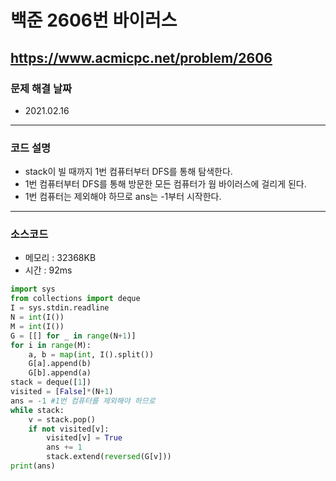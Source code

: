 # 백준 2606번 바이러스
https://www.acmicpc.net/problem/2606
---

### 문제 해결 날짜
- 2021.02.16
---

### 코드 설명
- stack이 빌 때까지 1번 컴퓨터부터 DFS를 통해 탐색한다.
- 1번 컴퓨터부터 DFS를 통해 방문한 모든 컴퓨터가 웜 바이러스에 걸리게 된다.
- 1번 컴퓨터는 제외해야 하므로 ans는 -1부터 시작한다.
---

### 소스코드
- 메모리 : 32368KB
- 시간 : 92ms
```Python
import sys
from collections import deque
I = sys.stdin.readline
N = int(I())
M = int(I())
G = [[] for _ in range(N+1)]
for i in range(M):
    a, b = map(int, I().split())
    G[a].append(b)
    G[b].append(a)
stack = deque([1])
visited = [False]*(N+1)
ans = -1 #1번 컴퓨터를 제외해야 하므로
while stack:
    v = stack.pop()
    if not visited[v]:
        visited[v] = True
        ans += 1
        stack.extend(reversed(G[v]))
print(ans)
```